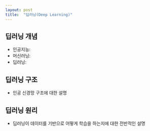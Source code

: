 ```yaml
---
layout: post
title:  "딥러닝(Deep Learning)"
---
```


## 딥러닝 개념
 - 인공지능:
 - 머신러닝:
 - 딥러닝:

## 딥러닝 구조
 - 인공 신경망 구조에 대한 설명

## 딥러닝 원리
 - 딥러닝이 데이터를 기반으로 어떻게 학습을 하는지에 대한 전반적인 설명
